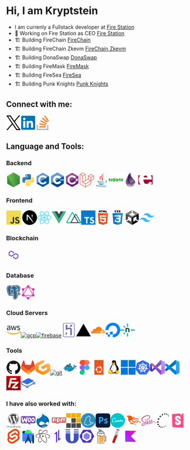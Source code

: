 # Hi, I am Kryptstein

- I am currenly a Fullstack developer at [Fire Station](https://github.com/0xfirestation)
- 📝 Working on Fire Station as CEO [Fire Station](https://github.com/0xfirestation)
- 🏗️ Building FireChain [FireChain](https://github.com/0xfirechain)
- 🏗️ Building FireChain Zkevm [FireChain Zkevm](https://github.com/firechainzkevm)
- 🏗️ Building DonaSwap [DonaSwap](https://github.com/0xdonaswap)
- 🏗️ Building FireMask [FireMask](https://github.com/0xfiremask)
- 🏗️ Building FireSea [FireSea](https://github.com/0xfiresea)
- 🏗️ Building Punk Knights [Punk Knights](https://github.com/0xpunkknights)

## Connect with me:

<a href="https://x.com/mrdongg" target="_blank" rel="noreferrer"><img src="https://raw.githubusercontent.com/devicons/devicon/master/icons/twitter/twitter-original.svg" alt="linux" width="40" height="40" /></a><a href="https://www.linkedin.com/in/ginofelter/" target="_blank" rel="noreferrer"><img src="https://raw.githubusercontent.com/devicons/devicon/master/icons/linkedin/linkedin-original.svg" alt="linux" width="40" height="40"/></a><a href="https://stackexchange.com/users/31654863/kryptstein/" target="_blank" rel="noreferrer"><img src="https://raw.githubusercontent.com/devicons/devicon/master/icons/stackoverflow/stackoverflow-original.svg" alt="linux" width="40" height="40"/></a> 

## Language and Tools:



### Backend

<a href="https://nodejs.org" target="_blank" rel="noreferrer"><img src="https://raw.githubusercontent.com/devicons/devicon/master/icons/nodejs/nodejs-original.svg" alt="nodejs" width="40" height="40"/></a><a href="https://www.python.org/" target="_blank" rel="noreferrer"><img src="https://raw.githubusercontent.com/devicons/devicon/master/icons/python/python-original.svg" alt="linux" width="40" height="40"/></a><a href="https://www.cprogramming.com/" target="_blank" rel="noreferrer"><img src="https://raw.githubusercontent.com/devicons/devicon/master/icons/c/c-original.svg" alt="c" width="40" height="40"/></a><a href="https://www.w3schools.com/cpp/" target="_blank" rel="noreferrer"><img src="https://raw.githubusercontent.com/devicons/devicon/master/icons/cplusplus/cplusplus-original.svg" alt="cplusplus" width="40" height="40"/></a><a href="https://www.w3schools.com/cs/" target="_blank" rel="noreferrer"><img src="https://raw.githubusercontent.com/devicons/devicon/master/icons/csharp/csharp-original.svg" alt="csharp" width="40" height="40"/></a><a href="https://laravel.com/" target="_blank" rel="noreferrer"><img src="https://raw.githubusercontent.com/devicons/devicon/master/icons/laravel/laravel-original.svg" alt="laravel" width="40" height="40"/></a><a href="https://www.java.com" target="_blank" rel="noreferrer"><img src="https://raw.githubusercontent.com/devicons/devicon/master/icons/java/java-original.svg" alt="java" width="40" height="40"/></a><a href="https://www.nginx.com/" target="_blank" rel="noreferrer"><img src="https://raw.githubusercontent.com/devicons/devicon/master/icons/nginx/nginx-original.svg" alt="nginx" width="40" height="40"/></a><a href="https://elixir-lang.org/" target="_blank" rel="noreferrer"><img src="https://raw.githubusercontent.com/devicons/devicon/master/icons/elixir/elixir-original.svg" alt="linux" width="40" height="40"/></a><a href="https://www.erlang.org/" target="_blank" rel="noreferrer"><img src="https://raw.githubusercontent.com/devicons/devicon/master/icons/erlang/erlang-original.svg" alt="linux" width="40" height="40"/></a>

### Frontend

<a href="https://www.javascript.com/" target="_blank" rel="noreferrer"><img src="https://raw.githubusercontent.com/devicons/devicon/master/icons/javascript/javascript-original.svg" alt="javascript" width="40" height="40"/></a>  <a href="https://www.java.com" target="_blank" rel="noreferrer"><img src="https://raw.githubusercontent.com/devicons/devicon/master/icons/nextjs/nextjs-original.svg" alt="java" width="40" height="40"/></a><a href="https://react.dev/" target="_blank" rel="noreferrer"><img src="https://raw.githubusercontent.com/devicons/devicon/master/icons/react/react-original.svg" alt="reactnative" width="40" height="40"/></a><a href="https://vuejs.org/" target="_blank" rel="noreferrer"><img src="https://raw.githubusercontent.com/devicons/devicon/master/icons/vuejs/vuejs-original.svg" alt="vuejs" width="40" height="40"/></a><a href="https://nuxtjs.org/" target="_blank" rel="noreferrer"><img src="https://raw.githubusercontent.com/devicons/devicon/master/icons/nuxtjs/nuxtjs-original.svg" alt="nuxtjs" width="40" height="40"/></a><a href="https://www.typescriptlang.org/" target="_blank" rel="noreferrer"><img src="https://raw.githubusercontent.com/devicons/devicon/master/icons/typescript/typescript-original.svg" alt="typescript" width="40" height="40"/></a><a href="https://www.w3.org/html/" target="_blank" rel="noreferrer"><img src="https://raw.githubusercontent.com/devicons/devicon/master/icons/html5/html5-original-wordmark.svg" alt="html5" width="40" height="40"/></a><a href="https://www.w3schools.com/css/" target="_blank" rel="noreferrer"><img src="https://raw.githubusercontent.com/devicons/devicon/master/icons/css3/css3-original-wordmark.svg" alt="css3" width="40" height="40"/></a><a href="https://unity.com/" target="_blank" rel="noreferrer"><img src="https://raw.githubusercontent.com/devicons/devicon/master/icons/unity/unity-original.svg" alt="unity" width="40" height="40"/></a><a href="https://tailwindcss.com/" target="_blank" rel="noreferrer"><img src="https://raw.githubusercontent.com/devicons/devicon/master/icons/tailwindcss/tailwindcss-original.svg" alt="linux" width="40" height="40"/></a> 


### Blockchain

<a href="https://polygon.technology" target="_blank" rel="noreferrer"><img src="https://raw.githubusercontent.com/devicons/devicon/master/icons/polygon/polygon-original.svg" alt="polygon" width="40" height="40"/></a> 

### Database

<a href="https://www.postgresql.org/" target="_blank" rel="noreferrer"><img src="https://raw.githubusercontent.com/devicons/devicon/master/icons/postgresql/postgresql-original.svg" alt="linux" width="40" height="40"/></a><a href="https://graphql.org/" target="_blank" rel="noreferrer"><img src="https://raw.githubusercontent.com/devicons/devicon/master/icons/graphql/graphql-plain.svg" alt="graphql" width="40" height="40"/></a> 


### Cloud Servers

<a href="https://aws.amazon.com" target="_blank" rel="noreferrer"><img src="https://raw.githubusercontent.com/devicons/devicon/master/icons/amazonwebservices/amazonwebservices-original-wordmark.svg" alt="aws" width="40" height="40"/></a><a href="https://cloud.google.com" target="_blank" rel="noreferrer"><img src="https://www.vectorlogo.zone/logos/google_cloud/google_cloud-icon.svg" alt="gcp" width="40" height="40"/></a><a href="https://firebase.google.com/" target="_blank" rel="noreferrer"><img src="https://www.vectorlogo.zone/logos/firebase/firebase-icon.svg" alt="firebase" width="40" height="40"/></a><a href="https://www.heroku.com/" target="_blank" rel="noreferrer"><img src="https://raw.githubusercontent.com/devicons/devicon/master/icons/heroku/heroku-original.svg" alt="heroku" width="40" height="40"/></a><a href="https://vercel.com/" target="_blank" rel="noreferrer"><img src="https://raw.githubusercontent.com/devicons/devicon/master/icons/vercel/vercel-original.svg" alt="vercel" width="40" height="40"/></a><a href="https://www.cloudflare.com/" target="_blank" rel="noreferrer"><img src="https://raw.githubusercontent.com/devicons/devicon/master/icons/cloudflare/cloudflare-original.svg" alt="cloudflare" width="40" height="40"/></a><a href="https://www.digitalocean.com/" target="_blank" rel="noreferrer"><img src="https://raw.githubusercontent.com/devicons/devicon/master/icons/digitalocean/digitalocean-original.svg" alt="digitalocean" width="40" height="40"/></a><a href="https://www.netlify.com/" target="_blank" rel="noreferrer"><img src="https://raw.githubusercontent.com/devicons/devicon/master/icons/netlify/netlify-original.svg" alt="netlify" width="40" height="40"/></a> 

### Tools

<a href="https://github.com/" target="_blank" rel="noreferrer"><img src="https://raw.githubusercontent.com/devicons/devicon/master/icons/github/github-original.svg" alt="github" width="40" height="40"/></a><a href="https://github.com/" target="_blank" rel="noreferrer"><img src="https://raw.githubusercontent.com/devicons/devicon/master/icons/gitlab/gitlab-original.svg" alt="gitlab" width="40" height="40"/></a><a href="https://github.com/" target="_blank" rel="noreferrer"><img src="https://raw.githubusercontent.com/devicons/devicon/master/icons/gitpod/gitpod-original.svg" alt="gitpod" width="40" height="40"/></a><a href="https://git-scm.com/" target="_blank" rel="noreferrer"><img src="https://www.vectorlogo.zone/logos/git-scm/git-scm-icon.svg" alt="git" width="40" height="40"/></a><a href="https://www.docker.com/" target="_blank" rel="noreferrer"><img src="https://raw.githubusercontent.com/devicons/devicon/master/icons/docker/docker-original.svg" alt="docker" width="40" height="40"/></a><a href="https://www.figma.com/" target="_blank" rel="noreferrer"><img src="https://raw.githubusercontent.com/devicons/devicon/master/icons/figma/figma-original.svg" alt="figma" width="40" height="40"/></a><a href="https://ubuntu.com/" target="_blank" rel="noreferrer"><img src="https://raw.githubusercontent.com/devicons/devicon/master/icons/ubuntu/ubuntu-original.svg" alt="linux" width="40" height="40"/></a><a href="https://www.adobe.com/nl/products/photoshop.html" target="_blank" rel="noreferrer"><img src="https://raw.githubusercontent.com/devicons/devicon/master/icons/linux/linux-original.svg" alt="linux" width="40" height="40"/></a><a href="https://www.microsoft.com/nl-nl/software-download/windows11" target="_blank" rel="noreferrer"><img src="https://raw.githubusercontent.com/devicons/devicon/master/icons/windows11/windows11-original.svg" alt="windows" width="40" height="40"/></a><a href="https://kubernetes.io/" target="_blank" rel="noreferrer"><img src="https://raw.githubusercontent.com/devicons/devicon/master/icons/kubernetes/kubernetes-original.svg" alt="kubernetes" width="40" height="40"/></a><a href="https://visualstudio.microsoft.com/#vs-section" target="_blank" rel="noreferrer"><img src="https://raw.githubusercontent.com/devicons/devicon/master/icons/visualstudio/visualstudio-original.svg" alt="visualstudio" width="40" height="40"/></a><a href="https://code.visualstudio.com/?wt.mc_id=DX_841432" target="_blank" rel="noreferrer"><img src="https://raw.githubusercontent.com/devicons/devicon/master/icons/vscode/vscode-original.svg" alt="vscode" width="40" height="40"/></a><a href="https://filezilla-project.org/" target="_blank" rel="noreferrer"><img src="https://raw.githubusercontent.com/devicons/devicon/master/icons/filezilla/filezilla-original.svg" alt="linux" width="40" height="40"/></a><a href="https://www.gitbook.com/" target="_blank" rel="noreferrer"><img src="https://raw.githubusercontent.com/devicons/devicon/master/icons/gitbook/gitbook-original.svg" alt="linux" width="40" height="40"/></a>


### I have also worked with:

<a href="https://wordpress.com/" target="_blank" rel="noreferrer"><img src="https://raw.githubusercontent.com/devicons/devicon/master/icons/wordpress/wordpress-original.svg" alt="linux" width="40" height="40"/></a><a href="https://woo.com/" target="_blank" rel="noreferrer"><img src="https://raw.githubusercontent.com/devicons/devicon/master/icons/woocommerce/woocommerce-original.svg" alt="linux" width="40" height="40"/></a><a href="https://www.drupal.org/" target="_blank" rel="noreferrer"><img src="https://raw.githubusercontent.com/devicons/devicon/master/icons/drupal/drupal-original.svg" alt="linux" width="40" height="40"/></a> <a href="https://www.npmjs.com/" target="_blank" rel="noreferrer"><img src="https://raw.githubusercontent.com/devicons/devicon/master/icons/npm/npm-original-wordmark.svg" alt="linux" width="40" height="40"/></a><a href="https://pnpm.io/" target="_blank" rel="noreferrer"><img src="https://raw.githubusercontent.com/devicons/devicon/master/icons/pnpm/pnpm-original.svg" alt="linux" width="40" height="40"/></a><a href="https://yarnpkg.com/" target="_blank" rel="noreferrer"><img src="https://raw.githubusercontent.com/devicons/devicon/master/icons/yarn/yarn-original.svg" alt="linux" width="40" height="40"/></a><a href="https://www.nginx.com/" target="_blank" rel="noreferrer"><img src="https://raw.githubusercontent.com/devicons/devicon/master/icons/photoshop/photoshop-original.svg" alt="linux" width="40" height="40"/></a><a href="https://www.canva.com/" target="_blank" rel="noreferrer"><img src="https://raw.githubusercontent.com/devicons/devicon/master/icons/canva/canva-original.svg" alt="canva" width="40" height="40"/></a> <a href="aaaaaa" target="_blank" rel="noreferrer"><img src="https://raw.githubusercontent.com/devicons/devicon/master/icons/phoenix/phoenix-original.svg" alt="linux" width="40" height="40"/></a><a href="https://sass-lang.com/" target="_blank" rel="noreferrer"><img src="https://raw.githubusercontent.com/devicons/devicon/master/icons/sass/sass-original.svg" alt="linux" width="40" height="40"/></a><a href="https://www.ssh.com/" target="_blank" rel="noreferrer"><img src="https://raw.githubusercontent.com/devicons/devicon/master/icons/ssh/ssh-original.svg" alt="linux" width="40" height="40"/></a><a href="https://storybook.js.org/" target="_blank" rel="noreferrer"><img src="https://raw.githubusercontent.com/devicons/devicon/master/icons/storybook/storybook-original.svg" alt="linux" width="40" height="40"/></a><a href="https://svelte.dev/" target="_blank" rel="noreferrer"><img src="https://raw.githubusercontent.com/devicons/devicon/master/icons/svelte/svelte-original.svg" alt="linux" width="40" height="40"/></a><a href="https://developer.android.com/studio" target="_blank" rel="noreferrer"><img src="https://raw.githubusercontent.com/devicons/devicon/master/icons/androidstudio/androidstudio-original.svg" alt="androidstudio" width="40" height="40"/></a><a href="https://atom-editor.cc/" target="_blank" rel="noreferrer"><img src="https://raw.githubusercontent.com/devicons/devicon/master/icons/atom/atom-original.svg" alt="linux" width="40" height="40"/></a><a href="https://www.axios.com/" target="_blank" rel="noreferrer"><img src="https://raw.githubusercontent.com/devicons/devicon/master/icons/axios/axios-plain.svg" alt="linux" width="40" height="40"/></a><a href="" target="_blank" rel="noreferrer"><img src="https://raw.githubusercontent.com/devicons/devicon/master/icons/unix/unix-original.svg" alt="linux" width="40" height="40"/></a><a href="https://eslint.org/" target="_blank" rel="noreferrer"><img src="https://raw.githubusercontent.com/devicons/devicon/master/icons/eslint/eslint-original.svg" alt="linux" width="40" height="40"/></a><a href="https://brew.sh/" target="_blank" rel="noreferrer"><img src="https://raw.githubusercontent.com/devicons/devicon/master/icons/homebrew/homebrew-original.svg" alt="linux" width="40" height="40"/></a><a href="https://jekyllrb.com/" target="_blank" rel="noreferrer"><img src="https://raw.githubusercontent.com/devicons/devicon/master/icons/jekyll/jekyll-original.svg" alt="jekyll" width="40" height="40"/></a><a href="https://kotlinlang.org/" target="_blank" rel="noreferrer"><img src="https://raw.githubusercontent.com/devicons/devicon/master/icons/kotlin/kotlin-original.svg" alt="kotlin" width="40" height="40"/></a>
